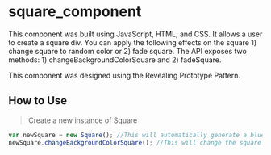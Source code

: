 # square_component

This component was built using JavaScript, HTML, and CSS. 
It allows a user to create a square div. You can apply the following effects on the square 1) change square to random color or 2) fade square. The API exposes two methods: 1) changeBackgroundColorSquare and 2) fadeSquare.

This component was designed using the Revealing Prototype Pattern.

## How to Use
>Create a new instance of Square

```javascript
var newSquare = new Square(); //This will automatically generate a blue square
newSquare.changeBackgroundColorSquare(); //This will change the square to a different random color
```
